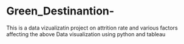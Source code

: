 # Green_Destinantion-
This is a data vizualizatin project on attrition rate and various factors affecting the above
Data visualization using python and tableau
